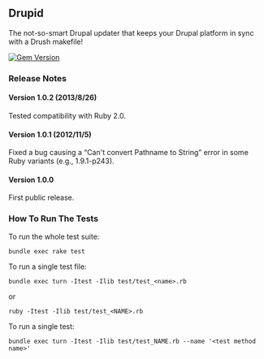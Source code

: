 ## Drupid

The not-so-smart Drupal updater that keeps your Drupal platform in sync with a Drush makefile!

[![Gem Version](https://badge.fury.io/rb/drupid.png)](http://badge.fury.io/rb/drupid)


### Release Notes

#### Version 1.0.2 (2013/8/26)

Tested compatibility with Ruby 2.0.

#### Version 1.0.1 (2012/11/5)

Fixed a bug causing a “Can't convert Pathname to String” error in some Ruby variants (e.g., 1.9.1-p243).

#### Version 1.0.0

First public release.


### How To Run The Tests

To run the whole test suite:

    bundle exec rake test

To run a single test file:

    bundle exec turn -Itest -Ilib test/test_<name>.rb

or

    ruby -Itest -Ilib test/test_<NAME>.rb

To run a single test:

    bundle exec turn -Itest -Ilib test/test_NAME.rb --name '<test method name>'
